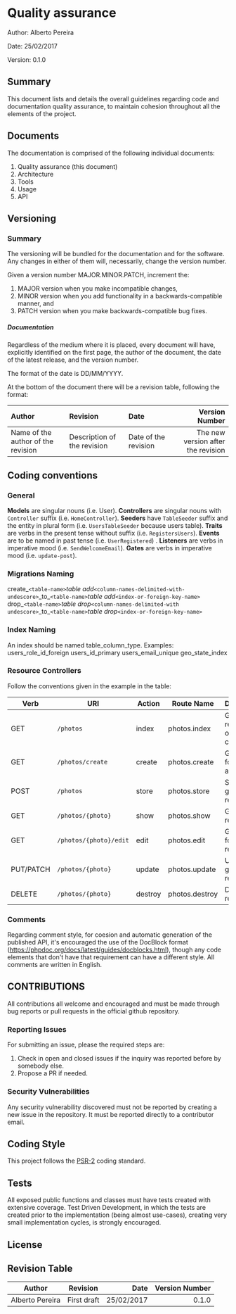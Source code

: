 Quality assurance
=======
Author: Alberto Pereira

Date: 25/02/2017

Version: 0.1.0

Summary
--------
This document lists and details the overall guidelines regarding code and documentation quality assurance, to maintain cohesion throughout all the elements of the project.

Documents
---------
The documentation is comprised of the following individual documents:

1. Quality assurance (this document)
2. Architecture
3. Tools
3. Usage
4. API


Versioning
--------
### Summary

The versioning will be bundled for the documentation and for the software. Any changes in either of them will, necessarily, change the version number. 

Given a version number MAJOR.MINOR.PATCH, increment the:

 1. MAJOR version when you make incompatible changes,
 2. MINOR version when you add functionality in a backwards-compatible manner, and
 3. PATCH version when you make backwards-compatible bug fixes.

##### Documentation

Regardless of the medium where it is placed, every document will have, explicitly identified on the first page, the author of the document, the date of the latest release, and the version number.

The format of the date is DD/MM/YYYY.

At the bottom of the document there will be a revision table, following the format:

| Author   | Revision      | Date  | Version Number |
|:----------|:-------------|:------|---------------:|
| Name of the author of the revision | Description of the revision | Date of the revision | The new version after the revision |


Coding conventions
------------------

### General

**Models** are singular nouns (i.e. User).
**Controllers** are singular nouns with `Controller` suffix (i.e. `HomeController`).
**Seeders** have `TableSeeder` suffix and the entity in plural form (i.e. `UsersTableSeeder` because users table).
**Traits** are verbs in the present tense without suffix (i.e. `RegistersUsers`).
**Events** are to be named in past tense (i.e. `UserRegistered`) .
**Listeners** are verbs in imperative mood (i.e. `SendWelcomeEmail`).
**Gates** are verbs in imperative mood (i.e. `update-post`).

### Migrations Naming

create_`<table-name>`_table
add_`<column-names-delimited-with-undescore>`\_to\_`<table-name>`_table
add_`<index-or-foreign-key-name>`
drop_`<table-name>`_table
drop_`<column-names-delimited-with undescore>`\_to\_`<table-name>`_table
drop_`<index-or-foreign-key-name>`

### Index Naming
An index should be named table_column_type. Examples:
users_role_id_foreign
users_id_primary
users_email_unique
geo_state_index

### Resource Controllers
Follow the conventions given in the example in the table:

| Verb      | URI                  | Action       | Route Name | Description
|-----------|-----------------------|--------------|---------------------|-------|
| GET       | `/photos`              | index        | photos.index | Get all resources of a collection |
| GET       | `/photos/create`       | create       | photos.create | Get view for creating a resource |
| POST      | `/photos`              | store        | photos.store | Store a given resource |
| GET       | `/photos/{photo}`      | show         | photos.show | Get a resource |
| GET       | `/photos/{photo}/edit` | edit         | photos.edit | Get view for editing a resource | 
| PUT/PATCH | `/photos/{photo}`      | update       | photos.update | Update a given resource | 
| DELETE    | `/photos/{photo}`      | destroy      | photos.destroy | Destroy a resource |

### Comments
Regarding comment style, for coesion and automatic generation of the published API, it's encouraged the use of the DocBlock  format 
(https://phpdoc.org/docs/latest/guides/docblocks.html), though any code elements that don't have that requirement can have a different style.
All comments are written in English.

CONTRIBUTIONS
-------------
All contributions all welcome and encouraged and must be made through bug reports or pull requests in the official github repository. 

### Reporting Issues

For submitting an issue, please the required steps are:

1. Check in open and closed issues if the inquiry was reported before by somebody else.
2. Propose a PR if needed.

### Security Vulnerabilities

Any security vulnerability discovered must not be reported by creating a new issue in the repository. It must be reported directly to a contributor email.


Coding Style
-------------------

This project follows the [PSR-2](https://github.com/php-fig/fig-standards/blob/master/accepted/PSR-2-coding-style-guide.md) coding standard.

Tests
-----
All exposed public functions and classes must have tests created with extensive coverage. Test Driven Development, in which the tests are created prior to the implementation (being almost use-cases), creating very small implementation cycles, is strongly encouraged.

License
-------

Revision Table
--------------
| Author   | Revision      | Date  | Version Number |
|----------|:-------------:|------:|----------------:|
| Alberto Pereira | First draft | 25/02/2017 | 0.1.0 |
